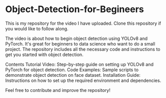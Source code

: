 # Object-Detection-for-Begineers
This is my repository for the video I have uploaded. Clone this repository if you would like to follow along.

The video is about how to begin object detection using YOLOv8 and PyTorch. 
It's great for beginners to data science who want to do a small project. The repository includes all the necessary code and instructions to get you started with object detection.

Contents
  Tutorial Video: Step-by-step guide on setting up YOLOv8 and PyTorch for object detection.
  Code Examples: Sample scripts to demonstrate object detection on face dataset.
  Installation Guide: Instructions on how to set up the required environment and dependencies.

Feel free to contribute and improve the repository!
